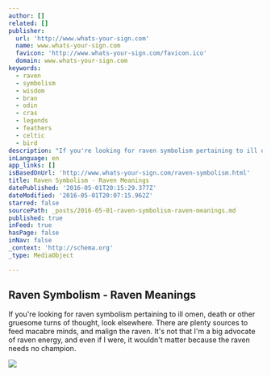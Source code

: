 ```yaml
---
author: []
related: []
publisher:
  url: 'http://www.whats-your-sign.com'
  name: www.whats-your-sign.com
  favicon: 'http://www.whats-your-sign.com/favicon.ico'
  domain: www.whats-your-sign.com
keywords:
  - raven
  - symbolism
  - wisdom
  - bran
  - odin
  - cras
  - legends
  - feathers
  - celtic
  - bird
description: "If you're looking for raven symbolism pertaining to ill omen, death or other gruesome turns of thought, look elsewhere. There are plenty sources to feed macabre minds, and malign the raven. It's not that I'm a big advocate of raven energy, and even if I were, it wouldn't matter because the raven needs no champion."
inLanguage: en
app_links: []
isBasedOnUrl: 'http://www.whats-your-sign.com/raven-symbolism.html'
title: Raven Symbolism - Raven Meanings
datePublished: '2016-05-01T20:15:29.377Z'
dateModified: '2016-05-01T20:07:15.962Z'
starred: false
sourcePath: _posts/2016-05-01-raven-symbolism-raven-meanings.md
published: true
inFeed: true
hasPage: false
inNav: false
_context: 'http://schema.org'
_type: MediaObject

---
```

<article style=""><h1>Raven Symbolism - Raven Meanings</h1><p>If you're looking for raven symbolism pertaining to ill omen, death or other gruesome turns of thought, look elsewhere. There are plenty sources to feed macabre minds, and malign the raven. It's not that I'm a big advocate of raven energy, and even if I were, it wouldn't matter because the raven needs no champion.</p><img src="http://www.whats-your-sign.com/images/RavenSymbolismRavenMeaning.jpg" /></article>